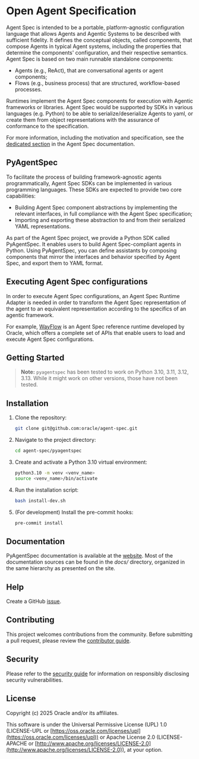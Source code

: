 # Open Agent Specification

Agent Spec is intended to be a portable, platform-agnostic configuration language that allows Agents
and Agentic Systems to be described with sufficient fidelity.
It defines the conceptual objects, called components, that compose Agents in typical Agent systems,
including the properties that determine the components' configuration, and their respective semantics.
Agent Spec is based on two main runnable standalone components:

* Agents (e.g., ReAct), that are conversational agents or agent components;
* Flows (e.g., business process) that are structured, workflow-based processes.

Runtimes implement the Agent Spec components for execution with Agentic frameworks or libraries.
Agent Spec would be supported by SDKs in various languages (e.g. Python) to be able to serialize/deserialize Agents to yaml,
or create them from object representations with the assurance of conformance to the specification.

For more information, including the motivation and specification, see the [dedicated section](https://oracle.github.io/agent-spec/agentspec/index.html) in the Agent Spec documentation.

## PyAgentSpec

To facilitate the process of building framework-agnostic agents programmatically, Agent Spec SDKs can be implemented in various programming languages.
These SDKs are expected to provide two core capabilities:

* Building Agent Spec component abstractions by implementing the relevant interfaces, in full compliance with the Agent Spec specification;
* Importing and exporting these abstraction to and from their serialized YAML representations.

As part of the Agent Spec project, we provide a Python SDK called PyAgentSpec.
It enables users to build Agent Spec-compliant agents in Python.
Using PyAgentSpec, you can define assistants by composing components that mirror the interfaces and behavior specified by Agent Spec, and export them to YAML format.

## Executing Agent Spec configurations

In order to execute Agent Spec configurations, an Agent Spec Runtime Adapter is needed in order
to transform the Agent Spec representation of the agent to an equivalent representation
according to the specifics of an agentic framework.

For example, [WayFlow](https://github.com/oracle/wayflow/) is an Agent Spec reference runtime developed by Oracle,
which offers a complete set of APIs that enable users to load and execute Agent Spec configurations.

## Getting Started

> **Note:**
> `pyagentspec` has been tested to work on Python 3.10, 3.11, 3.12, 3.13.
> While it might work on other versions, those have not been tested.

## Installation

1. Clone the repository:

   ```bash
   git clone git@github.com:oracle/agent-spec.git
   ```
2. Navigate to the project directory:

   ```bash
   cd agent-spec/pyagentspec
   ```

3. Create and activate a Python 3.10 virtual environment:

   ```bash
   python3.10 -m venv <venv_name>
   source <venv_name>/bin/activate
   ```

4. Run the installation script:

   ```bash
   bash install-dev.sh
   ```

5. (For development) Install the pre-commit hooks:
   ```bash
   pre-commit install
   ```

## Documentation

PyAgentSpec documentation is available at the [website](https://oracle.github.io/agent-spec/index.html).
Most of the documentation sources can be found in the _docs/_ directory, organized in the same hierarchy as presented on the site.

## Help

Create a GitHub [issue](https://github.com/oracle/agent-spec/issues).

## Contributing

This project welcomes contributions from the community. Before submitting a pull request, please review the [contributor guide](./CONTRIBUTING.md).

## Security

Please refer to the [security guide](./SECURITY.md) for information on responsibly disclosing security vulnerabilities.

## License
Copyright (c) 2025 Oracle and/or its affiliates.

This software is under the Universal Permissive License (UPL) 1.0 (LICENSE-UPL or [https://oss.oracle.com/licenses/upl](https://oss.oracle.com/licenses/upl)) or Apache License 2.0 (LICENSE-APACHE or [http://www.apache.org/licenses/LICENSE-2.0](http://www.apache.org/licenses/LICENSE-2.0)), at your option.